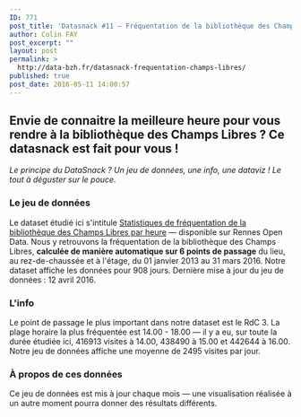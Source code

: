 ```yaml
---
ID: 771
post_title: 'Datasnack #11 — Fréquentation de la bibliothèque des Champs Libres par heure'
author: Colin FAY
post_excerpt: ""
layout: post
permalink: >
  http://data-bzh.fr/datasnack-frequentation-champs-libres/
published: true
post_date: 2016-05-11 14:00:57
---
```

<h2>Envie de connaitre la meilleure heure pour vous rendre à la bibliothèque des Champs Libres ? Ce datasnack est fait pour vous ! <!--more--></h2>
<em>Le principe du DataSnack ? Un jeu de données, une info, une dataviz ! Le tout à déguster sur le pouce.
</em>
<h3>Le jeu de données</h3>
Le dataset étudié ici s'intitule <a href="https://www.data.gouv.fr/fr/datasets/statistiques-de-frequentation-des-expositions-du-musee-des-beaux-arts-de-rennes-rm/" target="_blank">Statistiques de fréquentation de la bibliothèque des Champs Libres par heure</a> — disponible sur Rennes Open Data. Nous y retrouvons la fréquentation de la bibliothèque des Champs Libres, <strong>calculée de manière automatique sur 6 points de passage</strong> du lieu, au rez-de-chaussée et à l'étage, du 01 janvier 2013 au 31 mars 2016. Notre dataset affiche les données pour 908 jours.
Dernière mise à jour du jeu de données : 12 avril 2016.
<h3>L'info</h3>
Le point de passage le plus important dans notre dataset est le RdC 3. La plage horaire la plus fréquentée est 14.00 - 18.00 — il y a eu, sur toute la durée étudiée ici, 416913 visites à 14.00, 438490 à 15.00 et 442644 à 16.00. Notre jeu de données affiche une moyenne de 2495 visites par jour.
<h3>À propos de ces données</h3>
Ce jeu de données est mis à jour chaque mois — une visualisation réalisée à un autre moment pourra donner des résultats différents.